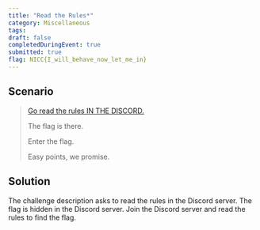 ```yaml
---
title: "Read the Rules*"
category: Miscellaneous
tags: 
draft: false
completedDuringEvent: true
submitted: true
flag: NICC{I_will_behave_now_let_me_in}
---
```

## Scenario

> [Go read the rules IN THE DISCORD.](https://discord.gg/mdx7H4DeWC)
>
> The flag is there.
>
> Enter the flag.
>
> Easy points, we promise.

## Solution

The challenge description asks to read the rules in the Discord server. The flag is hidden in the Discord server. Join the Discord server and read the rules to find the flag.
